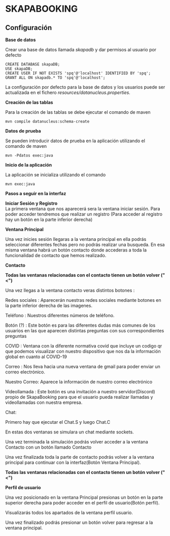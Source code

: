 SKAPABOOKING
===============================

Configuración
------------- 

**Base de datos**

Crear una base de datos llamada *skapadb* y dar permisos al usuario por defecto

    CREATE DATABASE skapaDB;
    USE skapaDB;
    CREATE USER IF NOT EXISTS 'spq'@'localhost' IDENTIFIED BY 'spq';
    GRANT ALL ON skapadb.* TO 'spq'@'localhost';

La configuración por defecto para la base de datos y los usuarios puede ser actualizada en el fichero *resources/datanucleus.properties*.

**Creación de las tablas**

Para la creación de las tablas se debe ejecutar el comando de maven

    mvn compile datanucleus:schema-create


**Datos de prueba**

Se pueden introducir datos de prueba en la aplicación utilizando el comando de maven

    mvn -Pdatos exec:java

**Inicio de la aplicación**

La aplicación se inicializa utilizando el comando

    mvn exec:java


    
    
    
    
    
    
**Pasos a seguir en la interfaz**






**Iniciar Sesión y Registro**    
La primera ventana que nos aparecerá sera la ventana iniciar sesión.
Para poder acceder tendremos que realizar un registro (Para acceder al registro hay un botón en la parte inferior derecha)




**Ventana Principal**

Una vez inicies sesión llegaras a la ventana principal en ella podrás seleccionar diferentes fechas pero no podrás realizar una busqueda.
En esa misma ventana habrá un botón contacto donde accederas a toda la funcionalidad de contacto que hemos realizado.






**Contacto**

**Todas las ventanas relacionadas con el contacto tienen un botón volver ("<")**


Una vez llegas a la ventana contacto veras distintos botones :


Redes sociales : Aparecerán nuestras redes sociales mediante botones en la parte inferior derecha de las imagenes.


Teléfono : Nuestros diferentes números de teléfono.


Botón (?) : Este botón es para las diferentes dudas más comunes de los usuarios en las que aparecen distintas preguntas con sus correspondientes preguntas  


COVID : Ventana con la diferente normativa covid que incluye un codigo qr que podemos visualizar con nuestro dispositivo que nos da la información global en cuanto al COVID-19


Correo : Nos lleva hacia una nueva ventana de gmail para poder enviar un correo electrónico.


Nuestro Correo: Aparece la información de nuestro correo electrónico


Videollamada : Este botón es una invitación a nuestro servidor(Discord) propio de SkapaBooking para que el usuario pueda realizar llamadas y videollamadas con nuestra empresa.


Chat:

Primero hay que ejecutar el Chat.S y luego Chat.C

En estas dos ventanas se simulara un chat mediante sockets.

Una vez terminada la simulación podrás volver acceder a la ventana Contacto con un botón llamado Contacto

Una vez finalizada toda la parte de contacto podrás volver a la ventana principal para continuar con la interfaz(Botón Ventana Principal).


**Todas las ventanas relacionadas con el contacto tienen un botón volver ("<")**


**Perfil de usuario**

Una vez posicionado en la ventana Principal presionas un botón en la parte superior derecha para poder acceder en el perfil de usuario(Botón perfil).

Visualizarás todos los apartados de la ventana perfil usuario.

Una vez finalizado podrás presionar un botón volver para regresar a la ventana principal.


